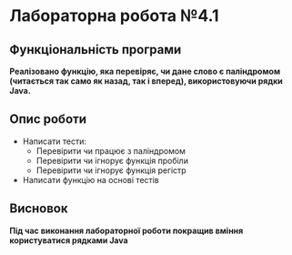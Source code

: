 # Лабораторна робота №4.1

## Функціональність програми

**Реалізовано функцію, яка перевіряє, чи дане слово є паліндромом (читається так само як назад, так і вперед),
використовуючи рядки Java.**

## Опис роботи

- Написати тести:
    - Перевірити чи працює з паліндромом
    - Перевірити чи ігнорує функція пробіли
    - Перевірити чи ігнорує функція регістр
- Написати функцію на основі тестів

## Висновок

**Під час виконання лабораторної роботи покращив вміння користуватися рядками Java**